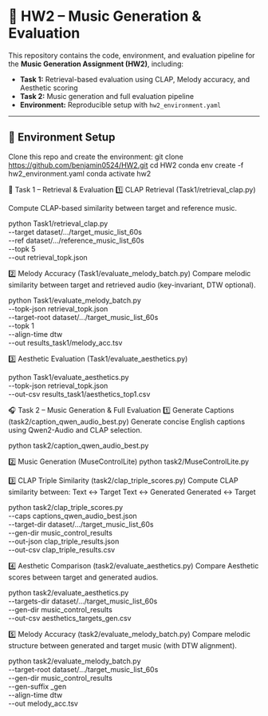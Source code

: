 # 🎵 HW2 – Music Generation & Evaluation

This repository contains the code, environment, and evaluation pipeline for the **Music Generation Assignment (HW2)**, including:
- **Task 1:** Retrieval-based evaluation using CLAP, Melody accuracy, and Aesthetic scoring  
- **Task 2:** Music generation and full evaluation pipeline  
- **Environment:** Reproducible setup with `hw2_environment.yaml`

---

## 🧩 Environment Setup

Clone this repo and create the environment:
git clone https://github.com/benjamin0524/HW2.git
cd HW2
conda env create -f hw2_environment.yaml
conda activate hw2


🎼 Task 1 – Retrieval & Evaluation
1️⃣ CLAP Retrieval (Task1/retrieval_clap.py)

Compute CLAP-based similarity between target and reference music.

python Task1/retrieval_clap.py \
  --target dataset/.../target_music_list_60s \
  --ref    dataset/.../reference_music_list_60s \
  --topk 5 \
  --out retrieval_topk.json
  
2️⃣ Melody Accuracy (Task1/evaluate_melody_batch.py)
Compare melodic similarity between target and retrieved audio (key-invariant, DTW optional).

python Task1/evaluate_melody_batch.py \
  --topk-json retrieval_topk.json \
  --target-root dataset/.../target_music_list_60s \
  --topk 1 \
  --align-time dtw \
  --out results_task1/melody_acc.tsv
  
3️⃣ Aesthetic Evaluation (Task1/evaluate_aesthetics.py)

python Task1/evaluate_aesthetics.py \
  --topk-json retrieval_topk.json \
  --out-csv results_task1/aesthetics_top1.csv

  
🎧 Task 2 – Music Generation & Full Evaluation
1️⃣ Generate Captions (task2/caption_qwen_audio_best.py)
Generate concise English captions using Qwen2-Audio and CLAP selection.

python task2/caption_qwen_audio_best.py

2️⃣ Music Generation (MuseControlLite)
python task2/MuseControlLite.py

3️⃣ CLAP Triple Similarity (task2/clap_triple_scores.py)
Compute CLAP similarity between:
Text ↔ Target
Text ↔ Generated
Generated ↔ Target

python task2/clap_triple_scores.py \
  --caps captions_qwen_audio_best.json \
  --target-dir dataset/.../target_music_list_60s \
  --gen-dir music_control_results \
  --out-json clap_triple_results.json \
  --out-csv clap_triple_results.csv
  
4️⃣ Aesthetic Comparison (task2/evaluate_aesthetics.py)
Compare Aesthetic scores between target and generated audios.

python task2/evaluate_aesthetics.py \
  --targets-dir dataset/.../target_music_list_60s \
  --gen-dir music_control_results \
  --out-csv aesthetics_targets_gen.csv

5️⃣ Melody Accuracy (task2/evaluate_melody_batch.py)
Compare melodic structure between generated and target music (with DTW alignment).

python task2/evaluate_melody_batch.py \
  --target-root dataset/.../target_music_list_60s \
  --gen-dir music_control_results \
  --gen-suffix _gen \
  --align-time dtw \
  --out melody_acc.tsv


